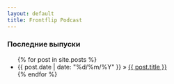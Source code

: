 ```yaml
---
layout: default
title: Frontflip Podcast
---
```


### Последние выпуски

<ul class="posts">
  {% for post in site.posts %}
    <li><span>{{ post.date | date: "%d/%m/%Y" }}</span> &raquo; <a href="{{ post.url }}">{{ post.title }}</a> <a href="{{ post.url }}#disqus_thread"></a></li>
  {% endfor %}
</ul>
